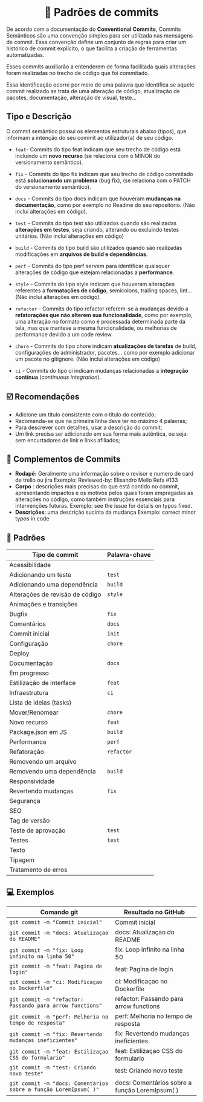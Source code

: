 <h1 align="center">
📄 Padrões de commits 
</h1>

De acordo com a documentação do **Conventional Commits**, Commits Semânticos são uma convenção simples para ser utilizada nas mensagens de commit. Essa convenção define um conjunto de regras para criar um histórico de commit explícito, o que facilita a criação de ferramentas automatizadas.

Esses commits auxiliarão a entenderem de forma facilitada quais alterações foram realizadas no trecho de código que foi commitado.

Essa identificação ocorre por meio de uma palavra que identifica se aquele commit realizado se trata de uma alteração de código, atualização de pacotes, documentação, alteração de visual, teste...

## Tipo e Descrição

O commit semântico possui os elementos estruturais abaixo (tipos), que informam a intenção do seu commit ao utilizador(a) de seu código.

- `feat`- Commits do tipo feat indicam que seu trecho de código está incluindo um **novo recurso** (se relaciona com o MINOR do versionamento semântico).

- `fix` - Commits do tipo fix indicam que seu trecho de código commitado está **solucionando um problema** (bug fix), (se relaciona com o PATCH do versionamento semântico).

- `docs` - Commits do tipo docs indicam que houveram **mudanças na documentação**, como por exemplo no Readme do seu repositório. (Não inclui alterações em código).

- `test` - Commits do tipo test são utilizados quando são realizadas **alterações em testes**, seja criando, alterando ou excluindo testes unitários. (Não inclui alterações em código)

- `build` - Commits do tipo build são utilizados quando são realizadas modificações em **arquivos de build e dependências**.

- `perf` - Commits do tipo perf servem para identificar quaisquer alterações de código que estejam relacionadas a **performance**.

- `style` - Commits do tipo style indicam que houveram alterações referentes a **formatações de código**, semicolons, trailing spaces, lint... (Não inclui alterações em código).

- `refactor` - Commits do tipo refactor referem-se a mudanças devido a **refatorações que não alterem sua funcionalidade**, como por exemplo, uma alteração no formato como é processada determinada parte da tela, mas que manteve a mesma funcionalidade, ou melhorias de performance devido a um code review.

- `chore` - Commits do tipo chore indicam **atualizações de tarefas** de build, configurações de administrador, pacotes... como por exemplo adicionar um pacote no gitignore. (Não inclui alterações em código)

- `ci` - Commits do tipo ci indicam mudanças relacionadas a **integração contínua** (_continuous integration_).

## ☑️ Recomendações

- Adicione um título consistente com o título do conteúdo;
- Recomenda-se que na primeira linha deve ter no máximo 4 palavras;
- Para descrever com detalhes, usar a descrição do commit;
- Um link precisa ser adicionado em sua forma mais autêntica, ou seja: sem encurtadores de link e links afiliados;

## 📃 Complementos de Commits

- **Rodapé:** Geralmente uma informação sobre o revisor e numero de card de trello ou jira 
  Exemplo: Reviewed-by: Elisandro Mello Refs #133
- **Corpo** : descrições mais precisas do que está contido no commit, apresentando impactos e os motivos pelos quais foram empregadas as alterações no código, como também instruções essenciais para intervenções futuras. 
  Exemplo: see the issue for details on typos fixed.
- **Descrições**:  uma descrição sucinta da mudança
  Exemplo: correct minor typos in code

## 📂 Padrões

<table>
  <thead>
    <tr>
      <th>Tipo de commit</th>
      <th>Palavra-chave</th>
    </tr>
  </thead>
 <tbody>
    <tr>
      <td>Acessibilidade</td>
      <td></td>
    </tr>
    <tr>
      <td>Adicionando um teste</td>
      <td><code>test</code></td>
    </tr>
    <tr>
      <td>Adicionando uma dependência</td>
      <td><code>build</code></td>
    </tr>
    <tr>
      <td>Alterações de revisão de código</td>
      <td><code>style</code></td>
    </tr>
    <tr>
      <td>Animações e transições</td>
      <td></td>
    </tr>
    <tr>
      <td>Bugfix</td>
      <td><code>fix</code></td>
    </tr>
    <tr>
      <td>Comentários</td>
      <td><code>docs</code></td>
    </tr>
    <tr>
      <td>Commit inicial</td>
      <td><code>init</code></td>
    </tr>
    <tr>
      <td>Configuração</td>
      <td><code>chore</code></td>
    </tr>
    <tr>
      <td>Deploy</td>
      <td></td>
    </tr>
    <tr>
      <td>Documentação</td>
      <td><code>docs</code></td>
    </tr>
    <tr>
      <td>Em progresso</td>
      <td></td>
    </tr>
    <tr>
      <td>Estilização de interface</td>
      <td><code>feat</code></td>
    </tr>
    <tr>
      <td>Infraestrutura</td>
      <td><code>ci</code></td>
    </tr>
    <tr>
      <td>Lista de ideias (tasks)</td>
      <td></td>
    </tr>
    <tr>
      <td>Mover/Renomear</td>
      <td><code>chore</code></td>
    </tr>
    <tr>
      <td>Novo recurso</td>
      <td><code>feat</code></td>
    </tr>
    <tr>
      <td>Package.json em JS</td>
      <td><code>build</code></td>
    </tr>
    <tr>
      <td>Performance</td>
      <td><code>perf</code></td>
    </tr>
    <tr>
        <td>Refatoração</td>
        <td><code>refactor</code></td>
    </tr>
    <tr>
      <td>Removendo um arquivo</td>
      <td></td>
    </tr>
    <tr>
      <td>Removendo uma dependência</td>
      <td><code>build</code></td>
    </tr>
    <tr>
      <td>Responsividade</td>
      <td></td>
    </tr>
    <tr>
      <td>Revertendo mudanças</td>
      <td><code>fix</code></td>
    </tr>
    <tr>
      <td>Segurança</td>
      <td></td>
    </tr>
    <tr>
      <td>SEO</td>
      <td></td>
    </tr>
    <tr>
      <td>Tag de versão</td>
      <td></td>
    </tr>
    <tr>
      <td>Teste de aprovação</td>
      <td><code>test</code></td>
    </tr>
    <tr>
      <td>Testes</td>
      <td><code>test</code></td>
    </tr>
    <tr>
      <td>Texto</td>
      <td></td>
    </tr>
    <tr>
      <td>Tipagem</td>
      <td></td>
    </tr>
    <tr>
      <td>Tratamento de erros</td>
      <td></td>
    </tr>
  </tbody>
</table>

## 💻 Exemplos

<table>
  <thead>
    <tr>
      <th>Comando git</th>
      <th>Resultado no GitHub</th>
    </tr>
  </thead>
 <tbody>
    <tr>
      <td>
        <code>git commit -m "Commit inicial"</code>
      </td>
      <td>Commit inicial</td>
    </tr>
    <tr>
      <td>
        <code>git commit -m "docs: Atualizaçao do README"</code>
      </td>
      <td>docs: Atualizaçao do README</td>
    </tr>
    <tr>
      <td>
        <code>git commit -m "fix: Loop infinito na linha 50"</code>
      </td>
      <td>fix: Loop infinito na linha 50</td>
    </tr>
    <tr>
      <td>
        <code>git commit -m "feat: Pagina de login"</code>
      </td>
      <td>feat: Pagina de login</td>
    </tr>
    <tr>
      <td>
        <code>git commit -m "ci: Modificaçao no Dockerfile"</code>
      </td>
      <td>ci: Modificaçao no Dockerfile</td>
    </tr>
    <tr>
      <td>
        <code>git commit -m "refactor: Passando para arrow functions"</code>
      </td>
      <td>refactor: Passando para arrow functions</td>
    </tr>
    <tr>
      <td>
        <code>git commit -m "perf: Melhoria no tempo de resposta"</code>
      </td>
      <td>perf: Melhoria no tempo de resposta</td>
    </tr>
    <tr>
      <td>
        <code>git commit -m "fix: Revertendo mudanças ineficientes"</code>
      </td>
      <td>fix: Revertendo mudanças ineficientes</td>
    </tr>
    <tr>
      <td>
        <code>git commit -m "feat: Estilizaçao CSS do formulario"</code>
      </td>
      <td>feat: Estilizaçao CSS do formulario</td>
    </tr>
    <tr>
      <td>
        <code>git commit -m "test: Criando novo teste"</code>
      </td>
      <td>test: Criando novo teste</td>
    </tr>
    <tr>
      <td>
        <code>git commit -m "docs: Comentários sobre a função LoremIpsum( )"</code>
      </td>
      <td>docs: Comentários sobre a função LoremIpsum( )</td>
    </tr>
  </tbody>
</table>

<div align="center">
  <br/>
  <br/>
  <br/>
</div>
